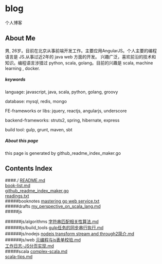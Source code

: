 # blog
个人博客

## About Me
男, 26岁。目前在北京从事前端开发工作。主要应用AngularJS。个人主要的编程语言是 JS.从事过近2年的 java web 方面的开发。
兴趣广泛，喜欢前沿的技术和知识。编程语言涉猎过 python, scala, golang。目前的兴趣是 scala, machine learning , docker.

##### keywords
language: javascript, java, scala, python, golang, groovy

database: mysql, redis, mongo

FE-frameworks or libs: jquery, reactjs, angularjs, underscore

backend-frameworks: struts2, spring, hibernate, express

build tool: gulp, grunt, maven, sbt

##### About this page
this page is generated by github_readme_index_maker.go

## Contents Index
####./
[README.md](./README.md)  
[book-list.md](./book-list.md)  
[github_readme_index_maker.go](./github_readme_index_maker.go)  
[readings.txt](./readings.txt)  
#####booknotes
[mastering go web service.txt](./booknotes/mastering%20go%20web%20service.txt)  
#####drafts
[my_perspective_on_scala_lang.md](./drafts/my_perspective_on_scala_lang.md)  
#####js

######js/algorithms
[字符串匹配相关性算法.md](./js/algorithms/%E5%AD%97%E7%AC%A6%E4%B8%B2%E5%8C%B9%E9%85%8D%E7%9B%B8%E5%85%B3%E6%80%A7%E7%AE%97%E6%B3%95.md)  
######js/build_tools
[gulp任务的同步串行执行.md](./js/build_tools/gulp%E4%BB%BB%E5%8A%A1%E7%9A%84%E5%90%8C%E6%AD%A5%E4%B8%B2%E8%A1%8C%E6%89%A7%E8%A1%8C.md)  
######js/nodejs
[nodejs transform stream and through2简介.md](./js/nodejs/nodejs%20transform%20stream%20and%20through2%E7%AE%80%E4%BB%8B.md)  
######js/web
[元编程与js表单校验.md](./js/web/%E5%85%83%E7%BC%96%E7%A8%8B%E4%B8%8Ejs%E8%A1%A8%E5%8D%95%E6%A0%A1%E9%AA%8C.md)  
[工作日志-JS分页实现.md](./js/web/%E5%B7%A5%E4%BD%9C%E6%97%A5%E5%BF%97-JS%E5%88%86%E9%A1%B5%E5%AE%9E%E7%8E%B0.md)  
#####scala
[complex-scala.md](./scala/complex-scala.md)  
[scala-tips.md](./scala/scala-tips.md)  


